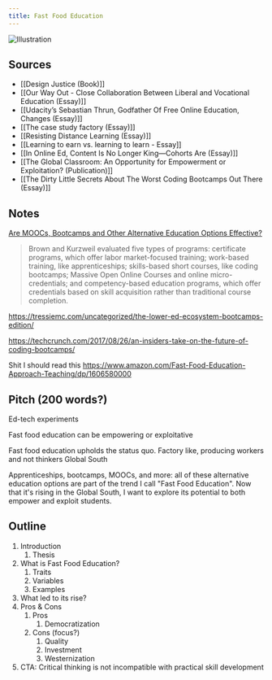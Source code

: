 ```yaml
---
title: Fast Food Education
---
```

![Illustration](https://previews.123rf.com/images/rahultiwari3190/rahultiwari31901905/rahultiwari3190190500113/122797662-education-fast-food-concept-represented-by-burger-with-books-hand-draw-design-illustration-.jpg)
## Sources
- [[Design Justice (Book)]]
- [[Our Way Out - Close Collaboration Between Liberal and Vocational Education (Essay)]]
- [[Udacity’s Sebastian Thrun, Godfather Of Free Online Education, Changes (Essay)]]
- [[The case study factory (Essay)]]
- [[Resisting Distance Learning (Essay)]]
- [[Learning to earn vs. learning to learn - Essay]]
- [[In Online Ed, Content Is No Longer King—Cohorts Are (Essay)]]
- [[The Global Classroom: An Opportunity for Empowerment or Exploitation? (Publication)]]
- [[The Dirty Little Secrets About The Worst Coding Bootcamps Out There (Essay)]]

## Notes
[Are MOOCs, Bootcamps and Other Alternative Education Options Effective?](https://www.usnews.com/news/education-news/articles/2017-07-21/are-moocs-bootcamps-and-other-alternative-education-options-effective)
> Brown and Kurzweil evaluated five types of programs: certificate programs, which offer labor market-focused training; work-based training, like apprenticeships; skills-based short courses, like coding bootcamps; Massive Open Online Courses and online micro-credentials; and competency-based education programs, which offer credentials based on skill acquisition rather than traditional course completion.

https://tressiemc.com/uncategorized/the-lower-ed-ecosystem-bootcamps-edition/

https://techcrunch.com/2017/08/26/an-insiders-take-on-the-future-of-coding-bootcamps/

Shit I should read this https://www.amazon.com/Fast-Food-Education-Approach-Teaching/dp/1606580000


## Pitch (200 words?)

Ed-tech experiments

Fast food education can be empowering or exploitative

Fast food education upholds the status quo.
Factory like, producing workers and not thinkers
Global South

Apprenticeships, bootcamps, MOOCs, and more: all of these alternative education options are  part of the trend I call "Fast Food Education". Now that it's rising in the Global South, I want to explore its potential to both empower and exploit students.

## Outline
1. Introduction
	1. Thesis
2. What is Fast Food Education?
	1. Traits
	2. Variables
	3. Examples
3. What led to its rise?
4. Pros & Cons
	1. Pros
		1. Democratization
	2. Cons (focus?)
		1. Quality
		2. Investment
		3. Westernization
5. CTA: Critical thinking is not incompatible with practical skill development

